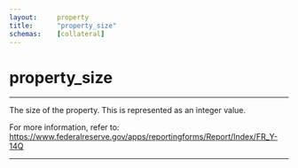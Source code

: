 ```yaml
---
layout:     property
title:      "property_size"
schemas:    [collateral]
---
```


# property_size

---

The size of the property. This is represented as an integer value.

For more information, refer to: https://www.federalreserve.gov/apps/reportingforms/Report/Index/FR_Y-14Q

--- 
